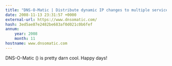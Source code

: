 ```yaml
---
title: "DNS-O-Matic | Distribute dynamic IP changes to multiple services (dnsomatic.com)"
date: 2008-11-13 23:31:57 +0000
external-url: https://www.dnsomatic.com/
hash: 3ed5ae87e2482be683af0d021c0b6fef
annum:
    year: 2008
    month: 11
hostname: www.dnsomatic.com
---
```


DNS-O-Matic () is pretty darn cool. Happy days!
